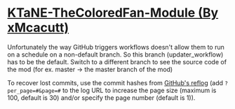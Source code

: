 # [KTaNE-TheColoredFan-Module (By xMcacutt)](https://github.com/xMcacutt/KTaNE-TheColoredFan-Module)

Unfortunately the way GitHub triggers workflows doesn't allow them to run on a schedule on a non-default branch. So this branch (updater_workflow) has to be the default. Switch to a different branch to see the source code of the mod (for ex. master -> the master branch of the mod)

To recover lost commits, use the commit hashes from [GitHub's reflog](https://api.github.com/repos/KtaneModules/KTaNE-TheColoredFan-Module-xMcacutt/events) (add `?per_page=#&page=#` to the log URL to increase the page size (maximum is 100, default is 30) and/or specify the page number (default is 1)).
